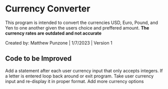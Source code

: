 # Currency Converter
This program is intended to convert the currencies USD, Euro, Pound, and Yen to one another given the users choice and preffered amount.
**The currency rates are outdated and not accurate**

Created by: Matthew Punzone | 1/7/2023 | Version 1

## Code to be Improved
Add a statement after each user currency input that only accepts integers. If a letter is entered loop back around or exit program.
Take user currency input and re-display it in proper format.
Add more currency options
